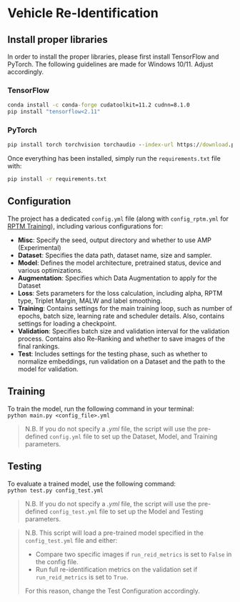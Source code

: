 # Vehicle Re-Identification

## Install proper libraries
In order to install the proper libraries, please first install TensorFlow and PyTorch. The following guidelines are made for Windows 10/11. Adjust accordingly.

### TensorFlow

```bat
conda install -c conda-forge cudatoolkit=11.2 cudnn=8.1.0
pip install "tensorflow<2.11"
```

### PyTorch
```bat
pip install torch torchvision torchaudio --index-url https://download.pytorch.org/whl/cu124
```

Once everything has been installed, simply run the `requirements.txt` file with:
```bat
pip install -r requirements.txt
```

## Configuration
The project has a dedicated `config.yml` file (along with `config_rptm.yml` for [RPTM Training](https://openaccess.thecvf.com/content/WACV2023/papers/Ghosh_Relation_Preserving_Triplet_Mining_for_Stabilising_the_Triplet_Loss_In_WACV_2023_paper.pdf)), including various configurations for:

- <b>Misc</b>: Specify the seed, output directory and whether to use AMP (Experimental)
- <b>Dataset</b>: Specifies the data path, dataset name, size and sampler.
- <b>Model</b>: Defines the model architecture, pretrained status, device and various optimizations.
- <b>Augmentation</b>: Specifies which Data Augmentation to apply for the Dataset
- <b>Loss</b>: Sets parameters for the loss calculation, including alpha, RPTM type, Triplet Margin, MALW and label smoothing.
- <b>Training</b>: Contains settings for the main training loop, such as number of epochs, batch size, learning rate and scheduler details. Also, contains settings for loading a checkpoint.
- <b>Validation</b>: Specifies batch size and validation interval for the validation process. Contains also Re-Ranking and whether to save images of the final rankings.
- <b>Test</b>: Includes settings for the testing phase, such as whether to normalize embeddings, run validation on a Dataset and the path to the model for validation.

## Training
To train the model, run the following command in your terminal:<br>
`python main.py <config_file>.yml`<br>
> N.B. If you do not specify a _.yml_ file, the script will use the pre-defined `config.yml` file to set up the Dataset, Model, and Training parameters.

## Testing
To evaluate a trained model, use the following command:<br>
`python test.py config_test.yml`<br>

> N.B. If you do not specify a _.yml_ file, the script will use the pre-defined `config_test.yml` file to set up the Model and Testing parameters.

> N.B. This script will load a pre-trained model specified in the `config_test.yml` file and either:
>- Compare two specific images if `run_reid_metrics` is set to `False` in the config file.
>- Run full re-identification metrics on the validation set if `run_reid_metrics` is set to `True`.
>
>For this reason, change the Test Configuration accordingly.